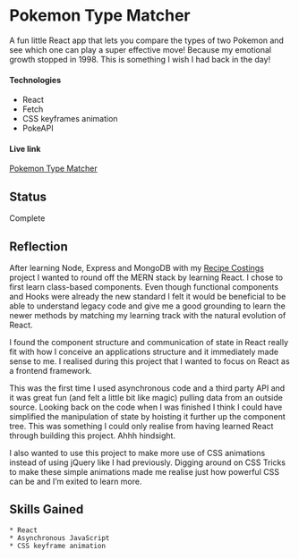 # Pokemon Type Matcher

A fun little React app that lets you compare the types of two Pokemon and see which one can play a super effective move! Because my emotional growth stopped in 1998. This is something I wish I had back in the day!

#### Technologies

- React
- Fetch
- CSS keyframes animation
- PokeAPI

#### Live link

[Pokemon Type Matcher](https://pokemon-type-matcher.vercel.app/)

## Status

Complete

## Reflection

After learning Node, Express and MongoDB with my [Recipe Costings](https://github.com/dencoSeca/recipe-costings) project I wanted to round off the MERN stack by learning React. I chose to first learn class-based components. Even though functional components and Hooks were already the new standard I felt it would be beneficial to be able to understand legacy code and give me a good grounding to learn the newer methods by matching my learning track with the natural evolution of React.

I found the component structure and communication of state in React really fit with how I conceive an applications structure and it immediately made sense to me. I realised during this project that I wanted to focus on React as a frontend framework.

This was the first time I used asynchronous code and a third party API and it was great fun (and felt a little bit like magic) pulling data from an outside source. Looking back on the code when I was finished I think I could have simplified the manipulation of state by hoisting it further up the component tree. This was something I could only realise from having learned React through building this project. Ahhh hindsight.

I also wanted to use this project to make more use of CSS animations instead of using jQuery like I had previously. Digging around on CSS Tricks to make these simple animations made me realise just how powerful CSS can be and I’m exited to learn more.

## Skills Gained

    * React
    * Asynchronous JavaScript
    * CSS keyframe animation
